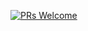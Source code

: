  [![PRs Welcome](https://img.shields.io/badge/PRs-welcome-brightgreen.svg?style=flat-square)](http://makeapullrequest.com)
